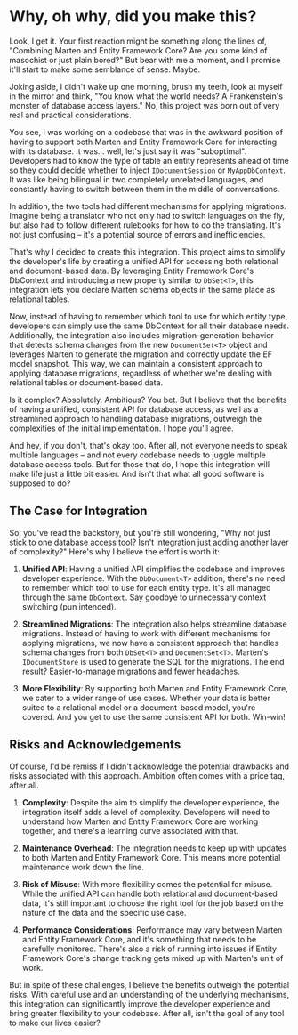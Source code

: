 # Why, oh why, did you make this?

Look, I get it. Your first reaction might be something along the lines of, "Combining Marten and Entity Framework Core? Are you some kind of masochist or just plain bored?" But bear with me a moment, and I promise it'll start to make some semblance of sense. Maybe.

Joking aside, I didn't wake up one morning, brush my teeth, look at myself in the mirror and think, "You know what the world needs? A Frankenstein's monster of database access layers." No, this project was born out of very real and practical considerations.

You see, I was working on a codebase that was in the awkward position of having to support both Marten and Entity Framework Core for interacting with its database. It was... well, let's just say it was "suboptimal". Developers had to know the type of table an entity represents ahead of time so they could decide whether to inject `IDocumentSession` or `MyAppDbContext`. It was like being bilingual in two completely unrelated languages, and constantly having to switch between them in the middle of conversations.

In addition, the two tools had different mechanisms for applying migrations. Imagine being a translator who not only had to switch languages on the fly, but also had to follow different rulebooks for how to do the translating. It's not just confusing – it's a potential source of errors and inefficiencies.

That's why I decided to create this integration. This project aims to simplify the developer's life by creating a unified API for accessing both relational and document-based data. By leveraging Entity Framework Core's DbContext and introducing a new property similar to `DbSet<T>`, this integration lets you declare Marten schema objects in the same place as relational tables.

Now, instead of having to remember which tool to use for which entity type, developers can simply use the same DbContext for all their database needs. Additionally, the integration also includes migration-generation behavior that detects schema changes from the new `DocumentSet<T>` object and leverages Marten to generate the migration and correctly update the EF model snapshot. This way, we can maintain a consistent approach to applying database migrations, regardless of whether we're dealing with relational tables or document-based data.

Is it complex? Absolutely. Ambitious? You bet. But I believe that the benefits of having a unified, consistent API for database access, as well as a streamlined approach to handling database migrations, outweigh the complexities of the initial implementation. I hope you'll agree.

And hey, if you don't, that's okay too. After all, not everyone needs to speak multiple languages – and not every codebase needs to juggle multiple database access tools. But for those that do, I hope this integration will make life just a little bit easier. And isn't that what all good software is supposed to do?

## The Case for Integration

So, you've read the backstory, but you're still wondering, "Why not just stick to one database access tool? Isn't integration just adding another layer of complexity?" Here's why I believe the effort is worth it:

1. **Unified API**: Having a unified API simplifies the codebase and improves developer experience. With the `DbDocument<T>` addition, there's no need to remember which tool to use for each entity type. It's all managed through the same `DbContext`. Say goodbye to unnecessary context switching (pun intended).

2. **Streamlined Migrations**: The integration also helps streamline database migrations. Instead of having to work with different mechanisms for applying migrations, we now have a consistent approach that handles schema changes from both `DbSet<T>` and `DocumentSet<T>`. Marten's `IDocumentStore` is used to generate the SQL for the migrations. The end result? Easier-to-manage migrations and fewer headaches.

3. **More Flexibility**: By supporting both Marten and Entity Framework Core, we cater to a wider range of use cases. Whether your data is better suited to a relational model or a document-based model, you're covered. And you get to use the same consistent API for both. Win-win!

## Risks and Acknowledgements

Of course, I'd be remiss if I didn't acknowledge the potential drawbacks and risks associated with this approach. Ambition often comes with a price tag, after all.

1. **Complexity**: Despite the aim to simplify the developer experience, the integration itself adds a level of complexity. Developers will need to understand how Marten and Entity Framework Core are working together, and there's a learning curve associated with that.

2. **Maintenance Overhead**: The integration needs to keep up with updates to both Marten and Entity Framework Core. This means more potential maintenance work down the line.

3. **Risk of Misuse**: With more flexibility comes the potential for misuse. While the unified API can handle both relational and document-based data, it's still important to choose the right tool for the job based on the nature of the data and the specific use case.

4. **Performance Considerations**: Performance may vary between Marten and Entity Framework Core, and it's something that needs to be carefully monitored. There's also a risk of running into issues if Entity Framework Core's change tracking gets mixed up with Marten's unit of work.

But in spite of these challenges, I believe the benefits outweigh the potential risks. With careful use and an understanding of the underlying mechanisms, this integration can significantly improve the developer experience and bring greater flexibility to your codebase. After all, isn't the goal of any tool to make our lives easier?
